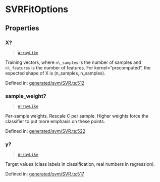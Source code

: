 # SVRFitOptions

## Properties

### X?

> [`ArrayLike`](../types/ArrayLike.md)

Training vectors, where `n\_samples` is the number of samples and `n\_features` is the number of features. For kernel=”precomputed”, the expected shape of X is (n\_samples, n\_samples).

Defined in:  [generated/svm/SVR.ts:512](https://github.com/transitive-bullshit/scikit-learn-ts/blob/122b3c0/packages/sklearn/src/generated/svm/SVR.ts#L512)

### sample\_weight?

> [`ArrayLike`](../types/ArrayLike.md)

Per-sample weights. Rescale C per sample. Higher weights force the classifier to put more emphasis on these points.

Defined in:  [generated/svm/SVR.ts:522](https://github.com/transitive-bullshit/scikit-learn-ts/blob/122b3c0/packages/sklearn/src/generated/svm/SVR.ts#L522)

### y?

> [`ArrayLike`](../types/ArrayLike.md)

Target values (class labels in classification, real numbers in regression).

Defined in:  [generated/svm/SVR.ts:517](https://github.com/transitive-bullshit/scikit-learn-ts/blob/122b3c0/packages/sklearn/src/generated/svm/SVR.ts#L517)
